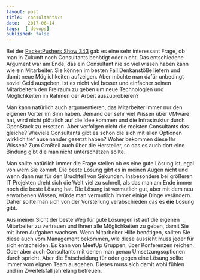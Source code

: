 ```yaml
---
layout: post
title:  consultants?!
date:   2017-06-14
tags:  [ devops]
published: false
---
```

Bei der [PacketPushers Show 343][1] gab es eine sehr interessant Frage, ob man in Zukunft noch Consultants benötigt oder nicht. Das entschiedene Argument war am Ende, das ein Consultant nie so viel wissen haben kann wie ein Mitarbeiter. Sie können im besten Fall Denkanstöße liefern und damit neue Möglichkeiten aufzeigen. Aber möchte man dafür unbedingt soviel Geld ausgeben. Ist es nicht viel besser und einfacher seinen Mitarbeitern den Freiraum zu geben um neue Technologien und Möglichkeiten im Rahmen der Arbeit auszuprobieren? 

Man kann natürlich auch argumentieren, das Mitarbeiter immer nur den eigenen Vorteil im Sinn haben. Jemand der sehr viel Wissen über VMware hat, wird nicht plötzlich auf die Idee kommen und die Infrastruktur durch OpenStack zu ersetzen. Aber verfolgen nicht die meisten Consultants das gleiche? Wieviele Consultants gibt es schon die sich mit allen Optionen wirklich tief auseinander gesetzt haben? Woher bekommen diese Ihr Wissen? Zum Großteil auch über die Hersteller, so das es auch dort eine Bindung gibt die man nicht unterschätzen sollte. 

Man sollte natürlich immer die Frage stellen ob es eine gute Lösung ist, egal von wem Sie kommt. Die beste Lösung gibt es in meinen Augen nicht und wenn dann nur für den Bruchteil von Sekunden. Insbesondere bei größeren IT Projekten dreht sich die Welt viel zu schnell, als das man am Ende immer noch die beste Lösung hat. Die Lösung ist vermutlich gut, aber mit dem neu erworbenen Wissen, würde man vermutlich immer einige Dinge verändern. Daher sollte man sich von der Vorstellung verabschieden das es **die** Lösung gibt.

Aus meiner Sicht der beste Weg für gute Lösungen ist auf die eigenen Mitarbeiter zu vertrauen und Ihnen alle Möglichkeiten zu geben, damit Sie mit Ihren Aufgaben wachsen. Wenn Mitarbeiter Hilfe benötigen, sollten Sie diese auch vom Management bekommen, wie diese aussieht muss jeder für sich entscheiden. Es kann von MeetUp Gruppen, über Konferenzen reichen. Oder aber auch Consultants mit denen  man genau Umsetzungsoptionen durch spricht. Aber die Entscheidung für oder gegen eine Lösung sollte immer vom eignen Team ausgehen. Dieses muss sich damit wohl fühlen und im Zweifelsfall jahrelang betreuen. 

[1]:	http://packetpushers.net/podcast/podcasts/show-343-future-networking-qa-live-interop-itx/